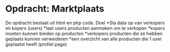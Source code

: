 # Opdracht: Marktplaats
De opdracht bestaat uit html en php code. 
Doel 
*Sla data op van verkopers en kopers (users)
*laat users producten aanmaken om te verkopen
*kopers moeten kunnen bieden op producten
*verkopers producten die ze hebben geplaats kunnen verweideren
*een overzicht van alle producten die 1 user geplaatst heeft (profiel page)
